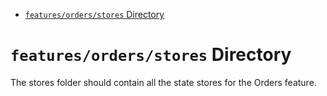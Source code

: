<!-- START doctoc generated TOC please keep comment here to allow auto update -->
<!-- DON'T EDIT THIS SECTION, INSTEAD RE-RUN doctoc TO UPDATE -->

- [`features/orders/stores` Directory](#featuresordersstores-directory)

<!-- END doctoc generated TOC please keep comment here to allow auto update -->

# `features/orders/stores` Directory

The stores folder should contain all the state stores for the Orders feature.
